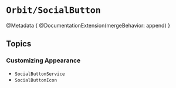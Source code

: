 # ``Orbit/SocialButton``

@Metadata {
    @DocumentationExtension(mergeBehavior: append)
}

## Topics

### Customizing Appearance

- ``SocialButtonService``
- ``SocialButtonIcon``
